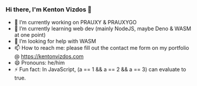 ### Hi there, I'm Kenton Vizdos 👋

- 🔭 I’m currently working on PRAUXY & PRAUXYGO
- 🌱 I’m currently learning web dev (mainly NodeJS, maybe Deno & WASM at one point)
- 🤔 I’m looking for help with WASM
- 📫 How to reach me: please fill out the contact me form on my portfolio @ https://kentonvizdos.com
- 😄 Pronouns: he/him
- ⚡ Fun fact: In JavaScript, (a == 1 && a == 2 && a == 3) can evaluate to true.
